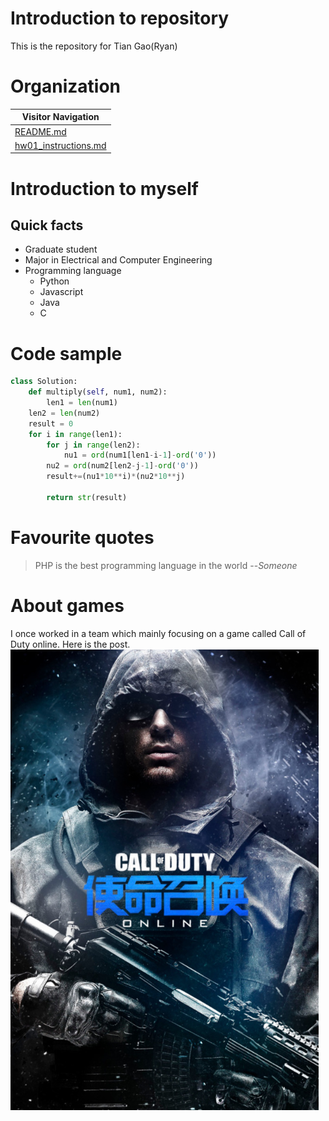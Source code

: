 # Introduction to repository
This is the repository for Tian Gao(Ryan)  
# Organization  
Visitor Navigation|  
------------|  
[README.md](https://github.com/STAT545-UBC-students/hw01-RyanGao67/blob/master/README.md)|  
[hw01_instructions.md](https://github.com/STAT545-UBC-students/hw01-RyanGao67/blob/master/hw01_instructions.md)| 
# Introduction to myself
## Quick facts
* Graduate student  
* Major in Electrical and Computer Engineering  
* Programming language  
  * Python 
  * Javascript
  * Java
  * C
# Code sample
```Python
class Solution:
    def multiply(self, num1, num2):
        len1 = len(num1)
	len2 = len(num2)
	result = 0
	for i in range(len1):
	    for j in range(len2):
	        nu1 = ord(num1[len1-i-1]-ord('0'))
		nu2 = ord(num2[len2-j-1]-ord('0'))
		result+=(nu1*10**i)*(nu2*10**j)

        return str(result)
```
# Favourite quotes
> PHP is the best programming language in the world
> --*Someone*

# About games
I once worked in a team which mainly focusing on a game called Call of Duty online. Here is the post. 
![](img/callofduty.jpg)
